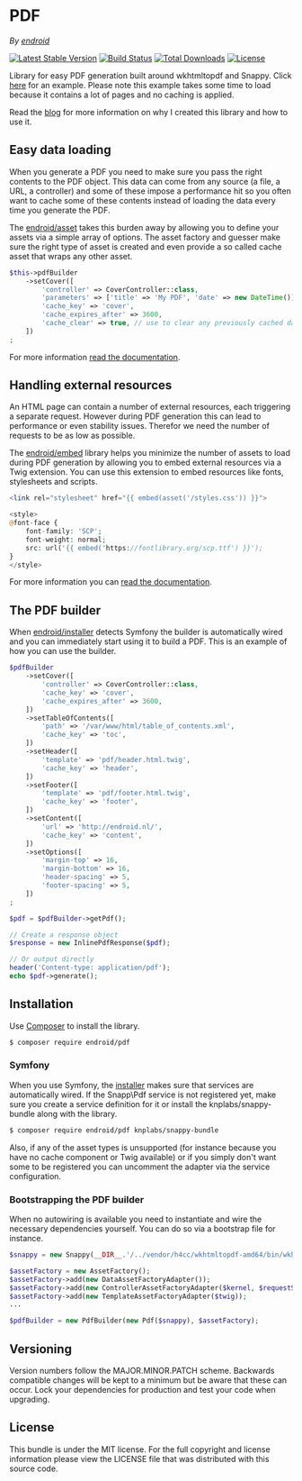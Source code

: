 # PDF

*By [endroid](https://endroid.nl/)*

[![Latest Stable Version](http://img.shields.io/packagist/v/endroid/pdf.svg)](https://packagist.org/packages/endroid/pdf)
[![Build Status](http://img.shields.io/travis/endroid/pdf.svg)](http://travis-ci.org/endroid/pdf)
[![Total Downloads](http://img.shields.io/packagist/dt/endroid/pdf.svg)](https://packagist.org/packages/endroid/pdf)
[![License](http://img.shields.io/packagist/l/endroid/pdf.svg)](https://packagist.org/packages/endroid/pdf)

Library for easy PDF generation built around wkhtmltopdf and Snappy. Click
[here](https://endroid.nl/pdf) for an example. Please note this example takes
some time to load because it contains a lot of pages and no caching is applied.

Read the [blog](https://medium.com/@endroid/pdf-generation-in-symfony-3080702353b)
for more information on why I created this library and how to use it.

## Easy data loading

When you generate a PDF you need to make sure you pass the right contents to
the PDF object. This data can come from any source (a file, a URL, a controller)
and some of these impose a performance hit so you often want to cache some of
these contents instead of loading the data every time you generate the PDF.

The [endroid/asset](https://github.com/endroid/asset) takes this burden away by
allowing you to define your assets via a simple array of options. The asset
factory and guesser make sure the right type of asset is created and even
provide a so called cache asset that wraps any other asset.

```php
$this->pdfBuilder
    ->setCover([
        'controller' => CoverController::class,
        'parameters' => ['title' => 'My PDF', 'date' => new DateTime()],
        'cache_key' => 'cover',
        'cache_expires_after' => 3600,
        'cache_clear' => true, // use to clear any previously cached data
    ])
;
```

For more information [read the documentation](https://github.com/endroid/asset).

## Handling external resources

An HTML page can contain a number of external resources, each triggering a
separate request. However during PDF generation this can lead to performance or
even stability issues. Therefor we need the number of requests to be as low as
possible.

The [endroid/embed](https://github.com/endroid/embed) library helps you
minimize the number of assets to load during PDF generation by allowing you to
embed external resources via a Twig extension. You can use this extension to
embed resources like fonts, stylesheets and scripts.

```php
<link rel="stylesheet" href="{{ embed(asset('/styles.css')) }}">

<style>
@font-face {
    font-family: 'SCP';
    font-weight: normal;
    src: url('{{ embed('https://fontlibrary.org/scp.ttf') }}');
}
</style>
```

For more information you can [read the documentation](https://github.com/endroid/embed).

## The PDF builder

When [endroid/installer](https://github.com/endroid/installer) detects Symfony
the builder is automatically wired and you can immediately start using it to
build a PDF. This is an example of how you can use the builder.

```php
$pdfBuilder
    ->setCover([
        'controller' => CoverController::class,
        'cache_key' => 'cover',
        'cache_expires_after' => 3600,
    ])
    ->setTableOfContents([
        'path' => '/var/www/html/table_of_contents.xml',
        'cache_key' => 'toc',
    ])
    ->setHeader([
        'template' => 'pdf/header.html.twig',
        'cache_key' => 'header',
    ])
    ->setFooter([
        'template' => 'pdf/footer.html.twig',
        'cache_key' => 'footer',
    ])
    ->setContent([
        'url' => 'http://endroid.nl/',
        'cache_key' => 'content',
    ])
    ->setOptions([
        'margin-top' => 16,
        'margin-bottom' => 16,
        'header-spacing' => 5,
        'footer-spacing' => 5,
    ])
;

$pdf = $pdfBuilder->getPdf();

// Create a response object
$response = new InlinePdfResponse($pdf);

// Or output directly
header('Content-type: application/pdf');
echo $pdf->generate();
```

## Installation

Use [Composer](https://getcomposer.org/) to install the library.

``` bash
$ composer require endroid/pdf
```

### Symfony

When you use Symfony, the [installer](https://github.com/endroid/installer)
makes sure that services are automatically wired. If the Snapp\Pdf service is
not registered yet, make sure you create a service definition for it or install
the knplabs/snappy-bundle along with the library.

``` bash
$ composer require endroid/pdf knplabs/snappy-bundle
```

Also, if any of the asset types is unsupported (for instance because you have
no cache component or Twig available) or if you simply don't want some to be
registered you can uncomment the adapter via the service configuration.

### Bootstrapping the PDF builder

When no autowiring is available you need to instantiate and wire the necessary
dependencies yourself. You can do so via a bootstrap file for instance.

```php
$snappy = new Snappy(__DIR__.'/../vendor/h4cc/wkhtmltopdf-amd64/bin/wkhtmltopdf-amd64');

$assetFactory = new AssetFactory();
$assetFactory->add(new DataAssetFactoryAdapter());
$assetFactory->add(new ControllerAssetFactoryAdapter($kernel, $requestStack));
$assetFactory->add(new TemplateAssetFactoryAdapter($twig));
...

$pdfBuilder = new PdfBuilder(new Pdf($snappy), $assetFactory);
```

## Versioning

Version numbers follow the MAJOR.MINOR.PATCH scheme. Backwards compatible
changes will be kept to a minimum but be aware that these can occur. Lock
your dependencies for production and test your code when upgrading.

## License

This bundle is under the MIT license. For the full copyright and license
information please view the LICENSE file that was distributed with this source code.

